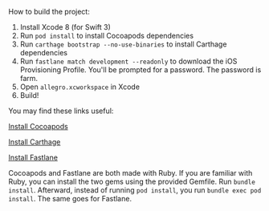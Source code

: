How to build the project:

1. Install Xcode 8 (for Swift 3)
1. Run `pod install` to install Cocoapods dependencies
1. Run `carthage bootstrap --no-use-binaries` to install Carthage dependencies
1. Run `fastlane match development --readonly` to download the iOS Provisioning Profile. You'll be prompted for a password. The password is farm.
1. Open `allegro.xcworkspace` in Xcode
1. Build!

You may find these links useful:

[Install Cocoapods](https://guides.cocoapods.org/using/getting-started.html)

[Install Carthage](https://github.com/Carthage/Carthage#installing-carthage)

[Install Fastlane](https://github.com/fastlane/fastlane#installation)

Cocoapods and Fastlane are both made with Ruby. If you are familiar with Ruby,
you can install the two gems using the provided Gemfile. Run `bundle install`.
Afterward, instead of running `pod install`, you run `bundle exec pod install`.
The same goes for Fastlane.
